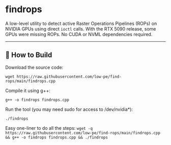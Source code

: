 # findrops

A low-level utility to detect active Raster Operations Pipelines (ROPs) on NVIDIA GPUs using direct `ioctl` calls. With the RTX 5090 release, some GPUs were missing ROPs.
No CUDA or NVML dependencies required.

---

## 🔧 How to Build

Download the source code: 

`wget https://raw.githubusercontent.com/low-pe/find-rops/main/findrops.cpp`

Compile it using g++: 

`g++ -o findrops findrops.cpp`

Run the tool (you may need sudo for access to /dev/nvidia*): 

`./findrops`

Easy one-liner to do all the steps:
`wget -q https://raw.githubusercontent.com/low-pe/find-rops/main/findrops.cpp && g++ -o findrops findrops.cpp && ./findrops`
